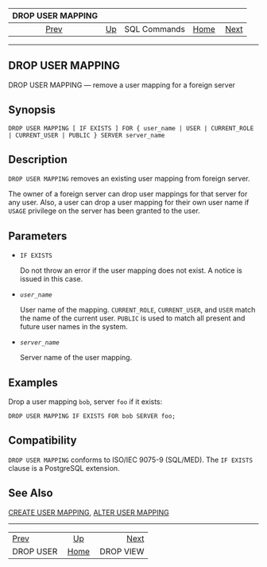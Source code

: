 <!--?xml version="1.0" encoding="UTF-8" standalone="no"?-->

|            DROP USER MAPPING           |                                        |              |                                                       |                                        |
| :------------------------------------: | :------------------------------------- | :----------: | ----------------------------------------------------: | -------------------------------------: |
| [Prev](sql-dropuser.html "DROP USER")  | [Up](sql-commands.html "SQL Commands") | SQL Commands | [Home](index.html "PostgreSQL 17devel Documentation") |  [Next](sql-dropview.html "DROP VIEW") |

***

## DROP USER MAPPING

DROP USER MAPPING — remove a user mapping for a foreign server

## Synopsis

    DROP USER MAPPING [ IF EXISTS ] FOR { user_name | USER | CURRENT_ROLE | CURRENT_USER | PUBLIC } SERVER server_name

## Description

`DROP USER MAPPING` removes an existing user mapping from foreign server.

The owner of a foreign server can drop user mappings for that server for any user. Also, a user can drop a user mapping for their own user name if `USAGE` privilege on the server has been granted to the user.

## Parameters

* `IF EXISTS`

    Do not throw an error if the user mapping does not exist. A notice is issued in this case.

* *`user_name`*

    User name of the mapping. `CURRENT_ROLE`, `CURRENT_USER`, and `USER` match the name of the current user. `PUBLIC` is used to match all present and future user names in the system.

* *`server_name`*

    Server name of the user mapping.

## Examples

Drop a user mapping `bob`, server `foo` if it exists:

    DROP USER MAPPING IF EXISTS FOR bob SERVER foo;

## Compatibility

`DROP USER MAPPING` conforms to ISO/IEC 9075-9 (SQL/MED). The `IF EXISTS` clause is a PostgreSQL extension.

## See Also

[CREATE USER MAPPING](sql-createusermapping.html "CREATE USER MAPPING"), [ALTER USER MAPPING](sql-alterusermapping.html "ALTER USER MAPPING")

***

|                                        |                                                       |                                        |
| :------------------------------------- | :---------------------------------------------------: | -------------------------------------: |
| [Prev](sql-dropuser.html "DROP USER")  |         [Up](sql-commands.html "SQL Commands")        |  [Next](sql-dropview.html "DROP VIEW") |
| DROP USER                              | [Home](index.html "PostgreSQL 17devel Documentation") |                              DROP VIEW |
